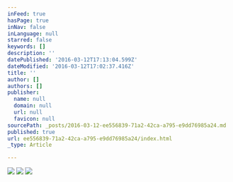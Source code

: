 ```yaml
---
inFeed: true
hasPage: true
inNav: false
inLanguage: null
starred: false
keywords: []
description: ''
datePublished: '2016-03-12T17:13:04.599Z'
dateModified: '2016-03-12T17:02:37.416Z'
title: ''
author: []
authors: []
publisher:
  name: null
  domain: null
  url: null
  favicon: null
sourcePath: _posts/2016-03-12-ee556839-71a2-42ca-a795-e9dd76985a24.md
published: true
url: ee556839-71a2-42ca-a795-e9dd76985a24/index.html
_type: Article

---
```

![](https://the-grid-user-content.s3-us-west-2.amazonaws.com/41037777-797a-42d0-b296-6b53777042be.jpg)
![](https://the-grid-user-content.s3-us-west-2.amazonaws.com/4141691f-0973-4e69-8025-a38950a83d18.jpg)
![](https://the-grid-user-content.s3-us-west-2.amazonaws.com/aa4d6add-c581-41b7-b018-213a4ee6d1d8.jpg)